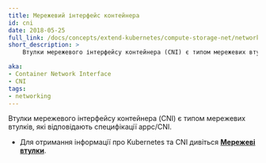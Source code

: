 ```yaml
---
title: Мережевий інтерфейс контейнера
id: cni
date: 2018-05-25
full_link: /docs/concepts/extend-kubernetes/compute-storage-net/network-plugins/
short_description: >
    Втулки мережевого інтерфейсу контейнера (CNI) є типом мережевих втулків, які відповідають специфікації appc/CNI.

aka:
- Container Network Interface
- CNI
tags:
- networking
---
```


Втулки мережевого інтерфейсу контейнера (CNI) є типом мережевих втулків, які відповідають специфікації appc/CNI.

<!--more-->

* Для отримання інформації про Kubernetes та CNI дивіться [**Мережеві втулки**](/uk/docs/concepts/extend-kubernetes/compute-storage-net/network-plugins/).
